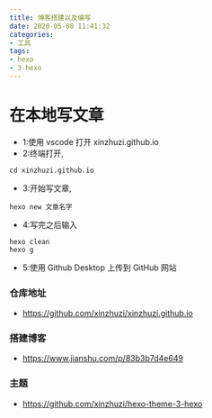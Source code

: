```yaml
---
title: 博客搭建以及编写
date: 2020-05-08 11:41:32
categories:
- 工具
tags:
- hexo
- 3-hexo
---
```


# 在本地写文章

* 1:使用 vscode 打开 xinzhuzi.github.io
* 2:终端打开, 
```
cd xinzhuzi.github.io
```
* 3:开始写文章,
```
hexo new 文章名字
```
* 4:写完之后输入
```
hexo clean
hexo g
```
* 5:使用 Github Desktop 上传到 GitHub 网站

### 仓库地址
* https://github.com/xinzhuzi/xinzhuzi.github.io

### 搭建博客
* https://www.jianshu.com/p/83b3b7d4e649

### 主题
* https://github.com/xinzhuzi/hexo-theme-3-hexo